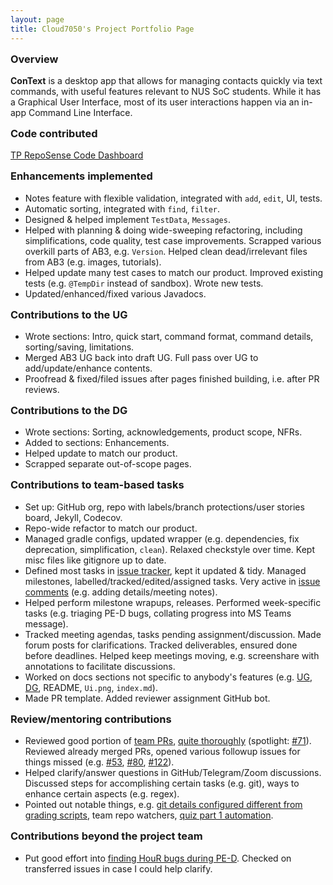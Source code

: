 ```yaml
---
layout: page
title: Cloud7050's Project Portfolio Page
---
```


<style>
  h2, h3, h4 {
    /* Greatly reduce, to same as margin-bottom */
    margin-top: 15px !important;
  }
</style>

<!-- NOTE After PDF conversion, overview + summary must not exceed 2 pages! -->

### Overview

**ConText** is a desktop app that allows for managing contacts quickly via text commands, with useful features relevant to NUS SoC students.
While it has a Graphical User Interface, most of its user interactions happen via an in-app Command Line Interface.

### Code contributed

[TP RepoSense Code Dashboard](https://nus-cs2103-ay2324s1.github.io/tp-dashboard/?search=cloud7050&breakdown=true)

### Enhancements implemented

- Notes feature with flexible validation, integrated with `add`, `edit`, UI, tests.
- Automatic sorting, integrated with `find`, `filter`.
- Designed & helped implement `TestData`, `Messages`.
- Helped with planning & doing wide-sweeping refactoring, including simplifications, code quality, test case improvements. Scrapped various overkill parts of AB3, e.g. `Version`. Helped clean dead/irrelevant files from AB3 (e.g. images, tutorials).
- Helped update many test cases to match our product. Improved existing tests (e.g. `@TempDir` instead of sandbox). Wrote new tests.
- Updated/enhanced/fixed various Javadocs.

### Contributions to the UG

- Wrote sections: Intro, quick start, command format, command details, sorting/saving, limitations.
- Merged AB3 UG back into draft UG. Full pass over UG to add/update/enhance contents.
- Proofread & fixed/filed issues after pages finished building, i.e. after PR reviews.

### Contributions to the DG

<!-- may do a full pass over DG -->
<!-- use cases -->
<!-- appendix: instructions for manual testing -->
<!-- appendix: effort -->

- Wrote sections: Sorting, acknowledgements, product scope, NFRs.
- Added to sections: Enhancements.
- Helped update to match our product.
- Scrapped separate out-of-scope pages.

### Contributions to team-based tasks

- Set up: GitHub org, repo with labels/branch protections/user stories board, Jekyll, Codecov.
- Repo-wide refactor to match our product.
- Managed gradle configs, updated wrapper (e.g. dependencies, fix deprecation, simplification, `clean`). Relaxed checkstyle over time. Kept misc files like gitignore up to date.
- Defined most tasks in [issue tracker](https://github.com/AY2324S1-CS2103-W14-3/tp/issues?q=is%3Aissue+author%3ACloud7050), kept it updated & tidy. Managed milestones, labelled/tracked/edited/assigned tasks. Very active in [issue comments](https://nus-cs2103-ay2324s1.github.io/dashboards/contents/tp-comments.html#16-joel-leow-cloud7050-60-comments) (e.g. adding details/meeting notes).
- Helped perform milestone wrapups, releases. Performed week-specific tasks (e.g. triaging PE-D bugs, collating progress into MS Teams message).
- Tracked meeting agendas, tasks pending assignment/discussion. Made forum posts for clarifications. Tracked deliverables, ensured done before deadlines. Helped keep meetings moving, e.g. screenshare with annotations to facilitate discussions.
- Worked on docs sections not specific to anybody's features (e.g. [UG](#contributions-to-the-ug), [DG](#contributions-to-the-dg), README, `Ui.png`, `index.md`).
- Made PR template. Added reviewer assignment GitHub bot.

### Review/mentoring contributions

- Reviewed good portion of [team PRs](https://github.com/AY2324S1-CS2103-W14-3/tp/pulls?q=is%3Apr), [quite thoroughly](https://nus-cs2103-ay2324s1.github.io/dashboards/contents/tp-comments.html#16-joel-leow-cloud7050-60-comments) (spotlight: [#71](https://github.com/AY2324S1-CS2103-W14-3/tp/pull/71#issuecomment-1768352563)). Reviewed already merged PRs, opened various followup issues for things missed (e.g. [#53](https://github.com/AY2324S1-CS2103-W14-3/tp/issues/53), [#80](https://github.com/AY2324S1-CS2103-W14-3/tp/issues/80), [#122](https://github.com/AY2324S1-CS2103-W14-3/tp/issues/122)).
- Helped clarify/answer questions in GitHub/Telegram/Zoom discussions. Discussed steps for accomplishing certain tasks (e.g. git), ways to enhance certain aspects (e.g. regex).
- Pointed out notable things, e.g. [git details configured different from grading scripts](https://github.com/AY2324S1-CS2103-W14-3/tp/commits/master?after=7575f07d444894d96d1849ee81bbb0bdfcd05802+454&branch=master&qualified_name=refs%2Fheads%2Fmaster#:~:text=Remove%20rubbish-,DESKTOP%2DITF4GUD%5C94866,-committed%20on%20Oct), team repo watchers, [quiz part 1 automation](https://github.com/Cloud7050/js-canvastransfer).

### Contributions beyond the project team

- Put good effort into [finding HouR bugs during PE-D](https://github.com/AY2324S1-CS2103T-W12-1/tp/issues?q=is%3Aissue+c%5D). Checked on transferred issues in case I could help clarify.
